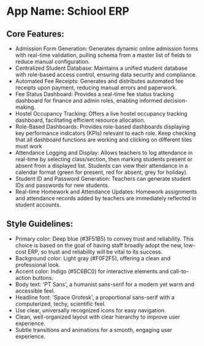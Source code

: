 # **App Name**: Schiool ERP

## Core Features:

- Admission Form Generation: Generates dynamic online admission forms with real-time validation, pulling schema from a master list of fields to reduce manual configuration.
- Centralized Student Database: Maintains a unified student database with role-based access control, ensuring data security and compliance.
- Automated Fee Receipts: Generates and distributes automated fee receipts upon payment, reducing manual errors and paperwork.
- Fee Status Dashboard: Provides a real-time fee status tracking dashboard for finance and admin roles, enabling informed decision-making.
- Hostel Occupancy Tracking: Offers a live hostel occupancy tracking dashboard, facilitating efficient resource allocation.
- Role-Based Dashboards: Provides role-based dashboards displaying key performance indicators (KPIs) relevant to each role. Keep checking that all dashboard functions are working and clicking on different tiles must work
- Attendance Logging and Display: Allows teachers to log attendance in real-time by selecting class/section, then marking students present or absent from a displayed list.  Students can view their attendance in a calendar format (green for present, red for absent, grey for holiday).
- Student ID and Password Generation: Teachers can generate student IDs and passwords for new students.
- Real-time Homework and Attendance Updates: Homework assignments and attendance records added by teachers are immediately reflected in student accounts.

## Style Guidelines:

- Primary color: Deep blue (#3F51B5) to convey trust and reliability. This choice is based on the goal of having staff broadly adopt the new, low-cost ERP, so trust and reliability will be vital to its success.
- Background color: Light gray (#F0F2F5), offering a clean and professional look.
- Accent color: Indigo (#5C6BC0) for interactive elements and call-to-action buttons.
- Body text: 'PT Sans', a humanist sans-serif for a modern yet warm and accessible feel.
- Headline font: 'Space Grotesk', a proportional sans-serif with a computerized, techy, scientific feel.
- Use clear, universally recognized icons for easy navigation.
- Clean, well-organized layout with clear hierarchy to improve user experience.
- Subtle transitions and animations for a smooth, engaging user experience.
